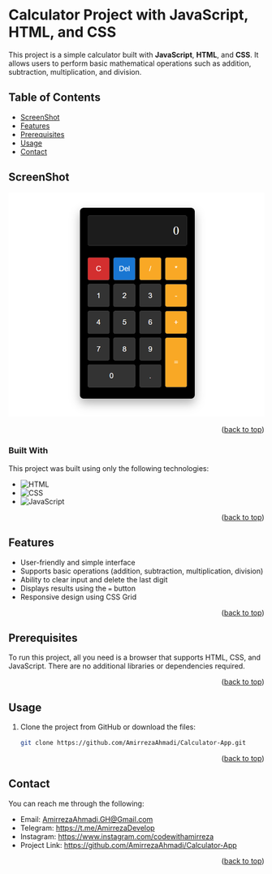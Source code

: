 # Calculator Project with JavaScript, HTML, and CSS

This project is a simple calculator built with **JavaScript**, **HTML**, and **CSS**. It allows users to perform basic mathematical operations such as addition, subtraction, multiplication, and division.

## Table of Contents
- [ScreenShot](#screenshot)
- [Features](#features)
- [Prerequisites](#prerequisites)
- [Usage](#usage)
- [Contact](#contact)

## ScreenShot

![Calculator Preview](example/Calculator.png)

<p align="right">(<a href="#table-of-contents">back to top</a>)</p>

### Built With

This project was built using only the following technologies:

* ![HTML](https://img.shields.io/badge/-HTML5-orange)
* ![CSS](https://img.shields.io/badge/-CSS3-blue)
* ![JavaScript](https://img.shields.io/badge/-JavaScript-yellow)

<p align="right">(<a href="#table-of-contents">back to top</a>)</p>

## Features

- User-friendly and simple interface
- Supports basic operations (addition, subtraction, multiplication, division)
- Ability to clear input and delete the last digit
- Displays results using the `=` button
- Responsive design using CSS Grid

<p align="right">(<a href="#table-of-contents">back to top</a>)</p>

## Prerequisites

To run this project, all you need is a browser that supports HTML, CSS, and JavaScript. There are no additional libraries or dependencies required.

<p align="right">(<a href="#table-of-contents">back to top</a>)</p>

## Usage

1. Clone the project from GitHub or download the files:
   ```bash
   git clone https://github.com/AmirrezaAhmadi/Calculator-App.git

<p align="right">(<a href="#table-of-contents">back to top</a>)</p>

## Contact

You can reach me through the following:

* Email: AmirrezaAhmadi.GH@Gmail.com
* Telegram: https://t.me/AmirrezaDevelop
* Instagram: https://www.instagram.com/codewithamirreza
* Project Link: https://github.com/AmirrezaAhmadi/Calculator-App

<p align="right">(<a href="#table-of-contents">back to top</a>)</p>
